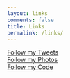 ```yaml
---
layout: links
comments: false
title: Links
permalink: /links/
---
```

<div class="link-block">
    <a href="https://twitter.com/domster">Follow my Tweets</a>
</div>
<div class="link-block">
    <a href="https://instagram.com/dombarnes">Follow my Photos</a>
</div>
<div class="link-block">
    <a href="https://github.com/dombarnes">Follow my Code</a>
</div>
